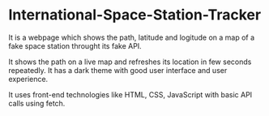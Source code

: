 # International-Space-Station-Tracker

It is a webpage which shows the path, latitude and logitude on a map of a fake space station throught its fake API.

It shows the path on a live map and refreshes its location in few seconds repeatedly. 
It has a dark theme with good user interface and user experience.

It uses front-end technologies like HTML, CSS, JavaScript with basic API calls using fetch.
